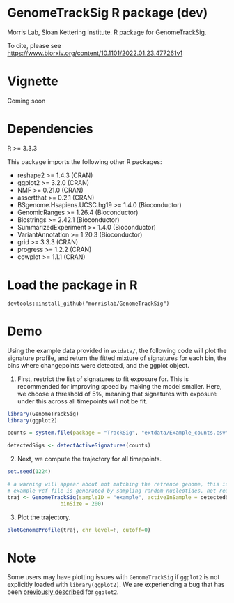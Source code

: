 # GenomeTrackSig R package (dev)
Morris Lab, Sloan Kettering Institute. R package for GenomeTrackSig. 

To cite, please see https://www.biorxiv.org/content/10.1101/2022.01.23.477261v1

# Vignette 
Coming soon

# Dependencies 
R >= 3.3.3

This package imports the following other R packages:

+ reshape2 >= 1.4.3 (CRAN)
+ ggplot2 >= 3.2.0 (CRAN)
+ NMF >= 0.21.0 (CRAN)
+ assertthat >= 0.2.1 (CRAN)
+ BSgenome.Hsapiens.UCSC.hg19 >= 1.4.0 (Bioconductor)
+ GenomicRanges >= 1.26.4 (Bioconductor)
+ Biostrings >= 2.42.1 (Bioconductor)
+ SummarizedExperiment >= 1.4.0 (Bioconductor)
+ VariantAnnotation >= 1.20.3 (Bioconductor)
+ grid >= 3.3.3 (CRAN)
+ progress >= 1.2.2 (CRAN)
+ cowplot >= 1.1.1 (CRAN)

# Load the package in R
`devtools::install_github("morrislab/GenomeTrackSig")`

# Demo
Using the example data provided in `extdata/`, the following code will plot the signature profile, and return the fitted mixture of signatures for each bin, the bins where changepoints were detected, and the ggplot object.

1. First, restrict the list of signatures to fit exposure for. This is recommended for improving speed by making the model smaller. Here, we choose a threshold of 5%, meaning that signatures with exposure under this across all timepoints will not be fit. 

```r
library(GenomeTrackSig)
library(ggplot2)

counts = system.file(package = "TrackSig", "extdata/Example_counts.csv")

detectedSigs <- detectActiveSignatures(counts)
```
2. Next, we compute the trajectory for all timepoints. 
```r
set.seed(1224)

# a warning will appear about not matching the refrence genome, this is because the
# example vcf file is generated by sampling random nucleotides, not real mutations. 
traj <- GenomeTrackSig(sampleID = "example", activeInSample = detectedSigs,
                 binSize = 200)
```

3. Plot the trajectory. 

```r
plotGenomeProfile(traj, chr_level=F, cutoff=0)
```


# Note

Some users may have plotting issues with `GenomeTrackSig` if `ggplot2` is not explicitly loaded with `library(ggplot2)`. We are experiencing a bug that has been [previously described](https://github.com/tidyverse/ggplot2/issues/663) for `ggplot2`.
